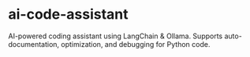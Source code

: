 # ai-code-assistant
AI-powered coding assistant using LangChain &amp; Ollama. Supports auto-documentation, optimization, and debugging for Python code.
